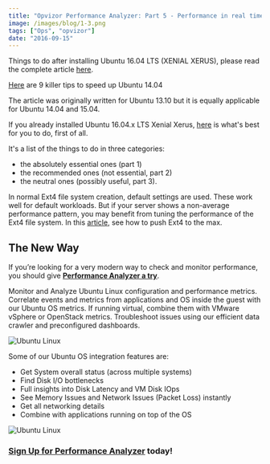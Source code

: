 ```yaml
---
title: "Opvizor Performance Analyzer: Part 5 - Performance in real time for Ubuntu Linux"
image: /images/blog/1-3.png
tags: ["Ops", "opvizor"]
date: "2016-09-15"
---
```


Things to do after installing Ubuntu 16.04 LTS (XENIAL XERUS), please read the complete article [here](http://www.webupd8.org/2016/04/things-to-do-after-installing-ubuntu-1604-lts-xenial-xerus.html).

[Here](https://itsfoss.com/speed-up-ubuntu-1310/) are 9 killer tips to speed up Ubuntu 14.04

The article was originally written for Ubuntu 13.10 but it is equally applicable for Ubuntu 14.04 and 15.04.

If you already installed Ubuntu 16.04.x LTS Xenial Xerus, [here](https://sites.google.com/site/easylinuxtipsproject/first) is what's best for you to do, first of all.

It's a list of the things to do in three categories:

- the absolutely essential ones (part 1)
- the recommended ones (not essential, part 2)
- the neutral ones (possibly useful, part 3).

In normal Ext4 file system creation, default settings are used. These work well for default workloads. But if your server shows a non-average performance pattern, you may benefit from tuning the performance of the Ext4 file system. In this [article](http://searchenterpriselinux.techtarget.com/tip/Tuning-the-Ext4-file-system-for-optimal-performance), see how to push Ext4 to the max.

## The New Way

If you’re looking for a very modern way to check and monitor performance, you should give [**Performance Analyzer a try**](http://try.opvizor.com/perfanalyzer/). 

Monitor and Analyze Ubuntu Linux configuration and performance metrics. Correlate events and metrics from applications and OS inside the guest with our Ubuntu OS metrics. If running virtual, combine them with VMware vSphere or OpenStack metrics. Troubleshoot issues using our efficient data crawler and preconfigured dashboards.

![Ubuntu Linux](/images/blog/1-3.png)

Some of our Ubuntu OS integration features are:

- Get System overall status (across multiple systems)
- Find Disk I/O bottlenecks
- Full insights into Disk Latency and VM Disk IOps
- See Memory Issues and Network Issues (Packet Loss) instantly
- Get all networking details
- Combine with applications running on top of the OS

![Ubuntu Linux](/images/blog/2-3.png)

### [Sign Up for Performance Analyzer](http://try.opvizor.com/perfanalyzer/) today!
